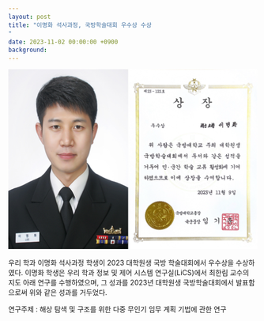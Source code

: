 ```yaml
---
layout: post
title: "이명화 석사과정, 국방학술대회 우수상 수상
"
date: 2023-11-02 00:00:00 +0900
background:
---
```


![mhlee_award_231229.png](/img/posts/mhlee_award_231229.png)

우리 학과  이명화 석사과정 학생이 2023 대학원생 국방 학술대회에서 우수상을 수상하였다.
이명화 학생은 우리 학과 정보 및 제어 시스템 연구실(LiCS)에서 최한림 교수의 지도 아래 연구를 수행하였으며, 그 성과를 2023년 대학원생 국방학술대회에서 발표함으로써 위와 같은 성과를 거두었다.

연구주제 : 해상 탐색 및 구조를 위한 다중 무인기 임무 계획 기법에 관한 연구


